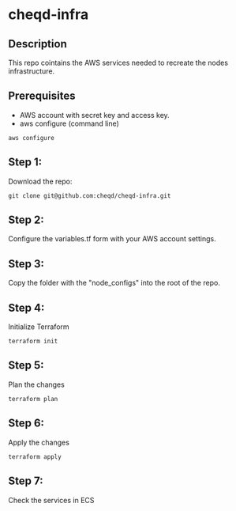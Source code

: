# cheqd-infra

## Description

This repo cointains the AWS services needed to recreate the nodes infrastructure.

## Prerequisites

- AWS account with secret key and access key.
- aws configure (command line)

```
aws configure
 ```

## Step 1:

Download the repo:
 ```
git clone git@github.com:cheqd/cheqd-infra.git
 ```

## Step 2:

Configure the variables.tf form with your AWS account settings.

## Step 3:

Copy the folder with the "node_configs" into the root of the repo.

## Step 4:

Initialize Terraform
```
terraform init
 ```

## Step 5:

Plan the changes
```
terraform plan
 ```

## Step 6:

Apply the changes
```
terraform apply
 ```

## Step 7:

Check the services in ECS
